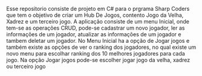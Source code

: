 Esse repositorio consiste de projeto em C# para o prgrama Sharp Coders que tem o objetivo de criar um Hub De Jogos, contento Jogo da Velha, Xadrez e um terceiro jogo.
A aplicação consiste de um menu Inicial, onde tem-se as operações CRUD, pode-se cadastrar um novo jogador, ler as informações de um jogador, atualizar as informações de um jogador e tambem deletar um jogador. No Menu Inicial ha a opção de Jogar jogos e também existe as opções de ver o ranking dos jogadores, no qual existe um novo menu para escolhar ranking dos 10 melhores jogadores para cada jogo.
Na opção Jogar jogos pode-se escolher jogar jogo da velha, xadrez ou terceiro jogo
